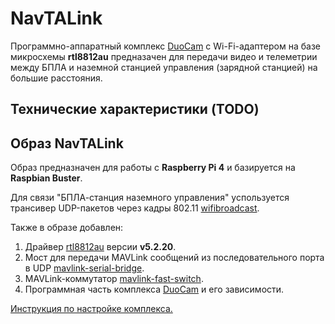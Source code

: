 # NavTALink

Программно-аппаратный комплекс [DuoCam](duocam.md) с Wi-Fi-адаптером на базе микросхемы **rtl8812au** предназачен для передачи видео и телеметрии между БПЛА и наземной станцией управления (зарядной станцией) на большие расстояния.

## Технические характеристики (TODO)

## Образ NavTALink

Образ предназначен для работы с **Raspberry Pi 4** и базируется на **Raspbian Buster**.

Для связи "БПЛА-станция наземного управления" успользуется трансивер UDP-пакетов через кадры 802.11 [wifibroadcast](https://github.com/svpcom/wifibroadcast).

Также в образе добавлен:

1. Драйвер [rtl8812au](https://github.com/aircrack-ng/rtl8812au.git) версии **v5.2.20**.
2. Мост для передачи MAVLink сообщений из последовательного порта в UDP [mavlink-serial-bridge](https://github.com/CopterExpress/mavlink-serial-bridge.git).
3. MAVLink-коммутатор [mavlink-fast-switch](https://github.com/CopterExpress/mavlink-fast-switch.git).
4. Программная часть комплекса [DuoCam](duocam.md) и его зависимости.

[Инструкция по настройке комплекса.](navtalink_setup.md)
